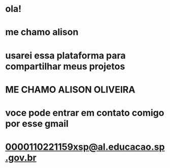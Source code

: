 # ola!
# me chamo alison
# usarei essa plataforma para compartilhar meus projetos
# ME CHAMO ALISON OLIVEIRA
# voce pode entrar em contato comigo por esse gmail
# 0000110221159xsp@al.educacao.sp.gov.br
